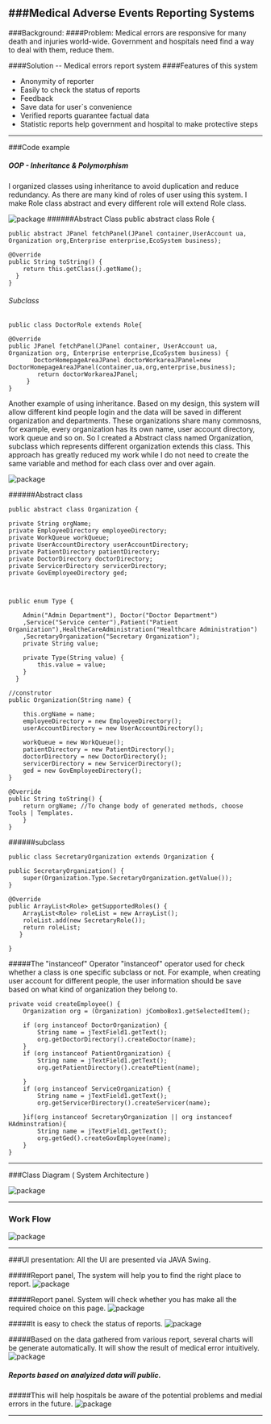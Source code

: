 ###Medical Adverse Events Reporting Systems
----
###Background:
####Problem:
Medical errors are responsive for many death and injuries world-wide. Government and hospitals need find a way to deal with them, reduce them. 

####Solution -- Medical errors report system
####Features of this system
* Anonymity of reporter
* Easily to check the status of reports
* Feedback
* Save data for user`s convenience
* Verified reports guarantee factual data
* Statistic reports help government and hospital to make protective steps 

----
###Code example
##### OOP - Inheritance & Polymorphism
I organized classes using inheritance to avoid duplication and reduce redundancy. As there are many kind of roles of user using this system. I make Role class abstract and every different role will extend Role class.

![package](https://raw.githubusercontent.com/zhaomizhi/Medical-Error-Report-System/master/images/package%201.png "package") 
######Abstract Class
	public abstract class Role {
    
    public abstract JPanel fetchPanel(JPanel container,UserAccount ua,
    Organization org,Enterprise enterprise,EcoSystem business);

    @Override
    public String toString() {
        return this.getClass().getName(); 
      }
	}   	
    
    
    
###### Subclass
	public class DoctorRole extends Role{

    @Override
    public JPanel fetchPanel(JPanel container, UserAccount ua, 
    Organization org, Enterprise enterprise,EcoSystem business) {          
           DoctorHomepageAreaJPanel doctorWorkareaJPanel=new DoctorHomepageAreaJPanel(container,ua,org,enterprise,business);
            return doctorWorkareaJPanel;
   		 }
	}





Another example of using inheritance. Based on my design, this system will allow different kind people login and the data will be saved in different organization and departments. These organizations share many commosns, for example, every organization has its own name, user account directory, work queue and so on. So I created a Abstract class named Organization, subclass which represents different organization extends this class. This approach has greatly reduced my work while I do not need to create the same variable and method for each class over and over again. 

 ![package](https://raw.githubusercontent.com/zhaomizhi/Medical-Error-Report-System/master/images/package%202.png "package") 


######Abstract class 
	
	public abstract class Organization {

    private String orgName;
    private EmployeeDirectory employeeDirectory;
    private WorkQueue workQueue;
    private UserAccountDirectory userAccountDirectory;
    private PatientDirectory patientDirectory;
    private DoctorDirectory doctorDirectory;
    private ServicerDirectory servicerDirectory;
    private GovEmployeeDirectory ged;



    public enum Type {

        Admin("Admin Department"), Doctor("Doctor Department")
        ,Service("Service center"),Patient("Patient Organization"),HealtheCareAdministration("Healthcare Administration")
        ,SecretaryOrganization("Secretary Organization");
        private String value;

        private Type(String value) {
            this.value = value;
        }
      }
   
	//construtor
    public Organization(String name) {

        this.orgName = name;
        employeeDirectory = new EmployeeDirectory();
        userAccountDirectory = new UserAccountDirectory();
      
        workQueue = new WorkQueue();
        patientDirectory = new PatientDirectory();
        doctorDirectory = new DoctorDirectory();
        servicerDirectory = new ServicerDirectory();
        ged = new GovEmployeeDirectory();
    }

    @Override
    public String toString() {
        return orgName; //To change body of generated methods, choose Tools | Templates.
    	}
	}

######subclass

	public class SecretaryOrganization extends Organization {

    public SecretaryOrganization() {
        super(Organization.Type.SecretaryOrganization.getValue());
    }

    @Override   
    public ArrayList<Role> getSupportedRoles() {
        ArrayList<Role> roleList = new ArrayList();
        roleList.add(new SecretaryRole());
        return roleList;    
 	   }

	}	
	
#####The "instanceof" Operator
"instanceof" operator used for check whether a class is one specific subclass or not.
For example, when creating user account for different people, the user information should be save based on what kind of organization they belong to.


    private void createEmployee() {
        Organization org = (Organization) jComboBox1.getSelectedItem();

        if (org instanceof DoctorOrganization) {
            String name = jTextField1.getText();
            org.getDoctorDirectory().createDoctor(name);
        }
        if (org instanceof PatientOrganization) {
            String name = jTextField1.getText();
            org.getPatientDirectory().createPtient(name);

        }
        if (org instanceof ServiceOrganization) {
            String name = jTextField1.getText();
            org.getServicerDirectory().createServicer(name);

        }if(org instanceof SecretaryOrganization || org instanceof HAdminstration){
            String name = jTextField1.getText();
            org.getGed().createGovEmployee(name);
        }
    }

---
###Class Diagram ( System Architecture )

![package](https://raw.githubusercontent.com/zhaomizhi/Medical-Error-Report-System/master/images/class%20diagram.png) 

---
### Work Flow
![package](https://raw.githubusercontent.com/zhaomizhi/Medical-Error-Report-System/master/images/work%20flow.png) 


----

###UI presentation: 
All the UI are presented via JAVA Swing.
 
#####Report panel, The system will help you to find the right place to report. 
![package](https://raw.githubusercontent.com/zhaomizhi/Medical-Error-Report-System/66a0320739145ba3bc874dffbcf880ef72e1c2be/images/panel.png) 

 
#####Report panel. System will check whether you has make all the required choice on this page.
![package](https://raw.githubusercontent.com/zhaomizhi/Medical-Error-Report-System/master/images/report%20panel.png) 


 
#####It is easy to check the status of reports.
![package](https://raw.githubusercontent.com/zhaomizhi/Medical-Error-Report-System/master/images/status.png) 
 
#####Based on the data gathered from various report, several charts will be generate automatically. It will show the result of medical error intuitively.
![package](https://raw.githubusercontent.com/zhaomizhi/Medical-Error-Report-System/master/images/charts.png) 
 
##### Reports based on analyized data will  public.
#####This will help hospitals be aware of the potential problems and medial errors in the future.
![package](https://raw.githubusercontent.com/zhaomizhi/Medical-Error-Report-System/master/images/statistic%20report.png) 

----




